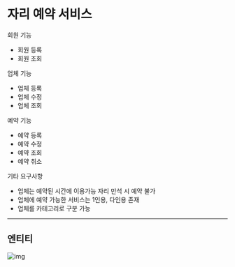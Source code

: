 # 자리 예약 서비스

회원 기능
- 회원 등록
- 회원 조회

업체 기능
- 업체 등록
- 업체 수정
- 업체 조회

예약 기능
- 예약 등록
- 예약 수정
- 예약 조회
- 예약 취소

기타 요구사항
- 업체는 예약된 시간에 이용가능 자리 만석 시 예약 불가
- 업체에 예약 가능한 서비스는 1인용, 다인용 존재
- 업체를 카테고리로 구분 가능

----
## 엔티티
![img](https://github.com/user-attachments/assets/387e1933-ea62-47cf-a11e-735ba1336d42)
